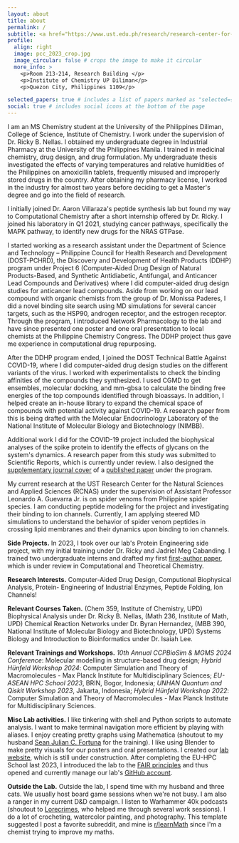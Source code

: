```yaml
---
layout: about
title: about
permalink: /
subtitle: <a href="https://www.ust.edu.ph/research/research-center-for-the-natural-and-applied-sciences/"> RCNAS, UST </a>. <a href="https://goodvibeslab-upd.github.io//goodvibeslab-upd/"> good ViBEs Laboratory, UPD </a>. <a href="https://www.facebook.com/people/Philippine-Spider-Venom-Research/100064025140687"> GAGAMBA Project </a>. CADD. Protein Engineering. ML for Peptide Folding.
profile:
  align: right
  image: pcc_2023_crop.jpg
  image_circular: false # crops the image to make it circular
  more_info: >
    <p>Room 213-214, Research Building </p>
    <p>Institute of Chemistry UP Diliman</p>
    <p>Quezon City, Philippines 1109</p>

selected_papers: true # includes a list of papers marked as "selected={true}"
social: true # includes social icons at the bottom of the page
---
```


I am an MS Chemistry student at the University of the Philippines Diliman, College of Science, Institute of Chemistry. I work under the supervision of Dr. Ricky B. Nellas. I obtained my undergraduate degree in Industrial Pharmacy at the University of the Philippines Manila. I trained in medicinal chemistry, drug design, and drug formulation. My undergraduate thesis investigated the effects of varying temperatures and relative humidities of the Philippines on amoxicillin tablets, frequently misused and improperly stored drugs in the country. After obtaining my pharmacy license, I worked in the industry for almost two years before deciding to get a Master's degree and go into the field of research.

I initially joined Dr. Aaron Villaraza's peptide synthesis lab but found my way to Computational Chemistry after a short internship offered by Dr. Ricky. I joined his laboratory in Q1 2021, studying cancer pathways, specifically the MAPK pathway, to identify new drugs for the NRAS GTPase. 

I started working as a research assistant under the Department of Science and Technology – Philippine Council for Health Research and Development (DOST-PCHRD), the Discovery and Development of Health Products (DDHP) program under Project 6 (Computer-Aided Drug Design of Natural Products-Based, and Synthetic Antidiabetic, Antifungal, and Anticancer Lead Compounds and Derivatives) where I did computer-aided drug design studies for anticancer lead compounds. Aside from working on our lead compound with organic chemists from the group of Dr. Monissa Paderes, I did a novel binding site search using MD simulations for several cancer targets, such as the HSP90, androgen receptor, and the estrogen receptor. Through the program, I introduced Network Pharmacology to the lab and have since presented one poster and one oral presentation to local chemists at the Philippine Chemistry Congress. The DDHP project thus gave me experience in computational drug repurposing.

After the DDHP program ended, I joined the DOST Technical Battle Against COVID-19, where I did computer-aided drug design studies on the different variants of the virus. I worked with experimentalists to check the binding affinities of the compounds they synthesized. I used CGMD to get ensembles, molecular docking, and mm-gbsa to calculate the binding free energies of the top compounds identified through bioassays. In addition, I helped create an in-house library to expand the chemical space of compounds with potential activity against COVID-19. A research paper from this is being drafted with the Molecular Endocrinology Laboratory of the National Institute of Molecular Biology and Biotechnology (NIMBB). 

Additional work I did for the COVID-19 project included the biophysical analyses of the spike protein to identify the effects of glycans on the system's dynamics. A research paper from this study was submitted to Scientific Reports, which is currently under review. I also designed the [supplementary journal cover](https://pubs.acs.org/cms/10.1021/acsodf.2023.8.issue-48/asset/acsodf.2023.8.issue-48.largecover-2.jpg) of a [published paper](https://pubs.acs.org/doi/full/10.1021/acsomega.3c04007) under the program.

My current research at the UST Research Center for the Natural Sciences and Applied Sciences (RCNAS) under the supervision of Assistant Professor Leonardo A. Guevarra Jr. is on spider venoms from Philippine spider species. I am conducting peptide modeling for the project and investigating their binding to ion channels. Currently, I am applying steered MD simulations to understand the behavior of spider venom peptides in crossing lipid membranes and their dynamics upon binding to ion channels.

**Side Projects.** In 2023, I took over our lab's Protein Engineering side project, with my initial training under Dr. Ricky and Jadriel Meg Cabanding. I trained two undergraduate interns and drafted my first [first-author paper](https://papers.ssrn.com/sol3/papers.cfm?abstract_id=4699457), which is under review in Computational and Theoretical Chemistry.

**Research Interests.** Computer-Aided Drug Design, Computional Biophysical Analysis, Protein- Engineering of Industrial Enzymes, Peptide Folding, Ion Channels!

**Relevant Courses Taken.** (Chem 359, Institute of Chemistry, UPD) Biophysical Analysis under Dr. Ricky B. Nellas, (Math 236, Institute of Math, UPD) Chemical Reaction Networks under Dr. Byran Hernandez, (MBB 390, National Institute of Molecular Biology and Biotechnology, UPD) Systems Biology and Introduction to Bioinformatics under Dr. Isaiah Lee.

**Relevant Trainings and Workshops.**  _10th Annual CCPBioSim & MGMS 2024 Conference_: Molecular modelling in structure-based drug design; _Hybrid Hünfeld Workshop 2024_: Computer Simulation and Theory of Macromolecules - Max Planck Institute for Multidisciplinary Sciences; _EU-ASEAN HPC School 2023_, BRIN, Bogor, Indonesia; _UNHAN Quantum and Qiskit Workshop 2023_, Jakarta, Indonesia; _Hybrid Hünfeld Workshop 2022_: Computer Simulation and Theory of Macromolecules - Max Planck Institute for Multidisciplinary Sciences.

**Misc Lab activities.** I like tinkering with shell and Python scripts to automate analysis. I want to make terminal navigation more efficient by playing with aliases. I enjoy creating pretty graphs using Mathematica (shoutout to my husband [Sean Julian C. Fortuna](https://github.com/slashdotfield) for the training). I like using Blender to make pretty visuals for our posters and oral presentations. I created our [lab website](https://goodvibeslab-upd.github.io//goodvibeslab-upd/), which is still under construction. After completing the EU-HPC School last 2023, I introduced the lab to the [FAIR principles](https://www.openaire.eu/how-to-make-your-data-fair) and thus opened and currently manage our lab's [GitHub account](https://github.com/goodvibeslab-upd).

**Outside the Lab.** Outside the lab, I spend time with my husband and three cats. We usually host board game sessions when we're not busy. I am also a ranger in my current D&D campaign. I listen to Warhammer 40k podcasts (shoutout to [Lorecrimes](https://rss.com/podcasts/lorecrimes/), who helped me through several work sessions). I do a lot of crocheting, watercolor painting, and photography. This template suggested I post a favorite subreddit, and mine is [r/learnMath](https://www.reddit.com/r/learnmath/) since I'm a chemist trying to improve my maths.
